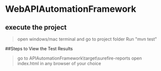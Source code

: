 # WebAPIAutomationFramework

## execute the project
> open windows/mac terminal and go to project folder
> Run "mvn test"

##Steps to View the Test Results

> go to APIAutomationFramework\target\surefire-reports
> open index.html in any browser of your choice

